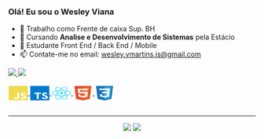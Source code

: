 ### Olá! Eu sou o Wesley Viana

- 🔭 Trabalho como Frente de caixa Sup. BH
- 📖 Cursando <strong>Analise e Desenvolvimento de Sistemas</strong> pela Estácio
- 🌱 Estudante Front End / Back End / Mobile
- 📫 Contate-me no email: wesley.vmartins.js@gmail.com
 
 <div class="initial">
  <a href="https://github.com/wesleyJs">
  <img height="180em" src="https://github-readme-stats.vercel.app/api?username=wesleyJs&show_icons=true&theme=false&include_all_commits=true&count_private=true"/>
  <img height="180em" src="https://github-readme-stats.vercel.app/api/top-langs/?username=wesleyJs&layout=compact&langs_count=7&theme=false"/>
</div>
<div style="display: inline_block"><br>
  <img align="center" alt="Rafa-Js" height="30" width="40" src="https://raw.githubusercontent.com/devicons/devicon/master/icons/javascript/javascript-plain.svg">
  <img align="center" alt="Rafa-Ts" height="30" width="40" src="https://raw.githubusercontent.com/devicons/devicon/master/icons/typescript/typescript-plain.svg">
  <img align="center" alt="Rafa-React" height="30" width="40" src="https://raw.githubusercontent.com/devicons/devicon/master/icons/react/react-original.svg">
  <img align="center" alt="Rafa-HTML" height="30" width="40" src="https://raw.githubusercontent.com/devicons/devicon/master/icons/html5/html5-original.svg">
  <img align="center" alt="Rafa-CSS" height="30" width="40" 
src="https://raw.githubusercontent.com/devicons/devicon/master/icons/css3/css3-original.svg">
</div>
<br>
<hr>
 <div style="text-align: center"> 
  <a href="https://www.instagram.com/wesley_vmartins/" target="_blank"><img src="https://img.shields.io/badge/-Instagram-%23E4405F?style=for-the-badge&logo=instagram&logoColor=white" target="_blank"></a>
  <a href="https://www.linkedin.com/in/wesley-martins-103430207/" target="_blank"><img src="https://img.shields.io/badge/-LinkedIn-%230077B5?style=for-the-badge&logo=linkedin&logoColor=white" target="_blank"></a>  
</div>
